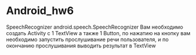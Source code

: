 # Android_hw6
SpeechRecognizer
android.speech.SpeechRecognizer
Вам необходимо создать Activity с 1 TextView а также 1 Button, по нажатию на
кнопку вам необходимо запустить прослушивание речи пользователя, и по
окончанию прослушивания выводить результат в TextView
